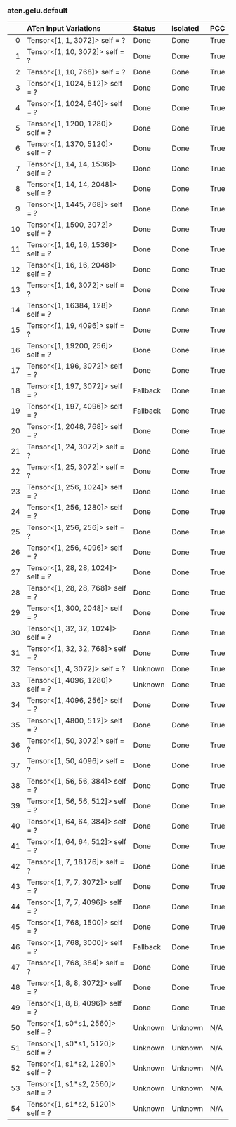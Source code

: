 ### aten.gelu.default
|    | ATen Input Variations              | Status   | Isolated   | PCC   |
|---:|:-----------------------------------|:---------|:-----------|:------|
|  0 | Tensor<[1, 1, 3072]> self = ?      | Done     | Done       | True  |
|  1 | Tensor<[1, 10, 3072]> self = ?     | Done     | Done       | True  |
|  2 | Tensor<[1, 10, 768]> self = ?      | Done     | Done       | True  |
|  3 | Tensor<[1, 1024, 512]> self = ?    | Done     | Done       | True  |
|  4 | Tensor<[1, 1024, 640]> self = ?    | Done     | Done       | True  |
|  5 | Tensor<[1, 1200, 1280]> self = ?   | Done     | Done       | True  |
|  6 | Tensor<[1, 1370, 5120]> self = ?   | Done     | Done       | True  |
|  7 | Tensor<[1, 14, 14, 1536]> self = ? | Done     | Done       | True  |
|  8 | Tensor<[1, 14, 14, 2048]> self = ? | Done     | Done       | True  |
|  9 | Tensor<[1, 1445, 768]> self = ?    | Done     | Done       | True  |
| 10 | Tensor<[1, 1500, 3072]> self = ?   | Done     | Done       | True  |
| 11 | Tensor<[1, 16, 16, 1536]> self = ? | Done     | Done       | True  |
| 12 | Tensor<[1, 16, 16, 2048]> self = ? | Done     | Done       | True  |
| 13 | Tensor<[1, 16, 3072]> self = ?     | Done     | Done       | True  |
| 14 | Tensor<[1, 16384, 128]> self = ?   | Done     | Done       | True  |
| 15 | Tensor<[1, 19, 4096]> self = ?     | Done     | Done       | True  |
| 16 | Tensor<[1, 19200, 256]> self = ?   | Done     | Done       | True  |
| 17 | Tensor<[1, 196, 3072]> self = ?    | Done     | Done       | True  |
| 18 | Tensor<[1, 197, 3072]> self = ?    | Fallback | Done       | True  |
| 19 | Tensor<[1, 197, 4096]> self = ?    | Fallback | Done       | True  |
| 20 | Tensor<[1, 2048, 768]> self = ?    | Done     | Done       | True  |
| 21 | Tensor<[1, 24, 3072]> self = ?     | Done     | Done       | True  |
| 22 | Tensor<[1, 25, 3072]> self = ?     | Done     | Done       | True  |
| 23 | Tensor<[1, 256, 1024]> self = ?    | Done     | Done       | True  |
| 24 | Tensor<[1, 256, 1280]> self = ?    | Done     | Done       | True  |
| 25 | Tensor<[1, 256, 256]> self = ?     | Done     | Done       | True  |
| 26 | Tensor<[1, 256, 4096]> self = ?    | Done     | Done       | True  |
| 27 | Tensor<[1, 28, 28, 1024]> self = ? | Done     | Done       | True  |
| 28 | Tensor<[1, 28, 28, 768]> self = ?  | Done     | Done       | True  |
| 29 | Tensor<[1, 300, 2048]> self = ?    | Done     | Done       | True  |
| 30 | Tensor<[1, 32, 32, 1024]> self = ? | Done     | Done       | True  |
| 31 | Tensor<[1, 32, 32, 768]> self = ?  | Done     | Done       | True  |
| 32 | Tensor<[1, 4, 3072]> self = ?      | Unknown  | Done       | True  |
| 33 | Tensor<[1, 4096, 1280]> self = ?   | Unknown  | Done       | True  |
| 34 | Tensor<[1, 4096, 256]> self = ?    | Done     | Done       | True  |
| 35 | Tensor<[1, 4800, 512]> self = ?    | Done     | Done       | True  |
| 36 | Tensor<[1, 50, 3072]> self = ?     | Done     | Done       | True  |
| 37 | Tensor<[1, 50, 4096]> self = ?     | Done     | Done       | True  |
| 38 | Tensor<[1, 56, 56, 384]> self = ?  | Done     | Done       | True  |
| 39 | Tensor<[1, 56, 56, 512]> self = ?  | Done     | Done       | True  |
| 40 | Tensor<[1, 64, 64, 384]> self = ?  | Done     | Done       | True  |
| 41 | Tensor<[1, 64, 64, 512]> self = ?  | Done     | Done       | True  |
| 42 | Tensor<[1, 7, 18176]> self = ?     | Done     | Done       | True  |
| 43 | Tensor<[1, 7, 7, 3072]> self = ?   | Done     | Done       | True  |
| 44 | Tensor<[1, 7, 7, 4096]> self = ?   | Done     | Done       | True  |
| 45 | Tensor<[1, 768, 1500]> self = ?    | Done     | Done       | True  |
| 46 | Tensor<[1, 768, 3000]> self = ?    | Fallback | Done       | True  |
| 47 | Tensor<[1, 768, 384]> self = ?     | Done     | Done       | True  |
| 48 | Tensor<[1, 8, 8, 3072]> self = ?   | Done     | Done       | True  |
| 49 | Tensor<[1, 8, 8, 4096]> self = ?   | Done     | Done       | True  |
| 50 | Tensor<[1, s0*s1, 2560]> self = ?  | Unknown  | Unknown    | N/A   |
| 51 | Tensor<[1, s0*s1, 5120]> self = ?  | Unknown  | Unknown    | N/A   |
| 52 | Tensor<[1, s1*s2, 1280]> self = ?  | Unknown  | Unknown    | N/A   |
| 53 | Tensor<[1, s1*s2, 2560]> self = ?  | Unknown  | Unknown    | N/A   |
| 54 | Tensor<[1, s1*s2, 5120]> self = ?  | Unknown  | Unknown    | N/A   |

